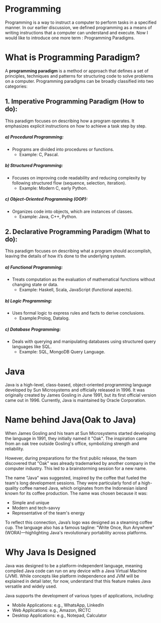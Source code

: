 # Programming

Programming is a way to instruct a computer to perform tasks in a specified manner. In our earlier discussion, we defined programming as a means of writing instructions that a computer can understand and execute. Now I would like to introduce one more term : Programming Paradigms.

# What is Programming Paradigm?

A **programming paradigm** is a method or approach that defines a set of principles, techniques and patterns for structuring code to solve problems on a computer. Programming paradigms can be broadly classified into two categories:

## 1. Imperative Programming Paradigm (How to do): 
This paradigm focuses on describing how a program operates. It emphasizes explicit instructions on how to achieve a task step by step.

##### a) Procedural Programming:
-   Programs are divided into procedures or functions.
     - Example: C, Pascal.

##### b) Structured Programming:
-   Focuses on improving code readability and reducing complexity by following structured flow (sequence, selection, iteration).
     -  Example: Modern C, early Python.
    
##### c) Object-Oriented Programming (OOP): 
-   Organizes code into objects, which are instances of classes.
    -   Example: Java, C++, Python.


## 2. Declarative Programming Paradigm (What to do):
This paradigm focuses on describing what a program should accomplish, leaving the details of how it’s done to the underlying system.

##### a) Functional Programming:
-   Treats computation as the evaluation of mathematical functions without changing state or data.
     - Example: Haskell, Scala, JavaScript (functional aspects).

##### b) Logic Programming:
-   Uses formal logic to express rules and facts to derive conclusions.
     -  Example:Prolog, Datalog.
    
##### c) Database Programming: 
-   Deals with querying and manipulating databases using structured query languages like SQL.
    -   Example:  SQL, MongoDB Query Language.

# Java 
Java is a high-level, class-based, object-oriented programming language developed by Sun Microsystems and officially released in 1996. It was originally created by James Gosling in June 1991, but its first official version came out in 1996. Currently, Java is maintained by Oracle Corporation.

# Name behind Java(Oak to Java)
When James Gosling and his team at Sun Microsystems started developing the language in 1991, they initially named it "Oak". The inspiration came from an oak tree outside Gosling's office, symbolizing strength and reliability.

However, during preparations for the first public release, the team discovered that "Oak" was already trademarked by another company in the computer industry. This led to a brainstorming session for a new name.

The name "Java" was suggested, inspired by the coffee that fueled the team's long development sessions. They were particularly fond of a high-quality coffee named Java, which originates from the Indonesian island known for its coffee production. The name was chosen because it was:
- Simple and unique
- Modern and tech-savvy
- Representative of the team's energy

To reflect this connection, Java’s logo was designed as a steaming coffee cup. The language also has a famous tagline: "Write Once, Run Anywhere" (WORA)—highlighting Java's revolutionary portability across platforms.

# Why Java Is Designed
Java was designed to be a platform-independent language, meaning compiled Java code can run on any device with a Java Virtual Machine (JVM). While concepts like platform independence and JVM will be explained in detail later, for now, understand that this feature makes Java versatile and widely used.

Java supports the development of various types of applications, including:

- Mobile Applications: e.g., WhatsApp, LinkedIn
- Web Applications: e.g., Amazon, IRCTC
- Desktop Applications: e.g., Notepad, Calculator

